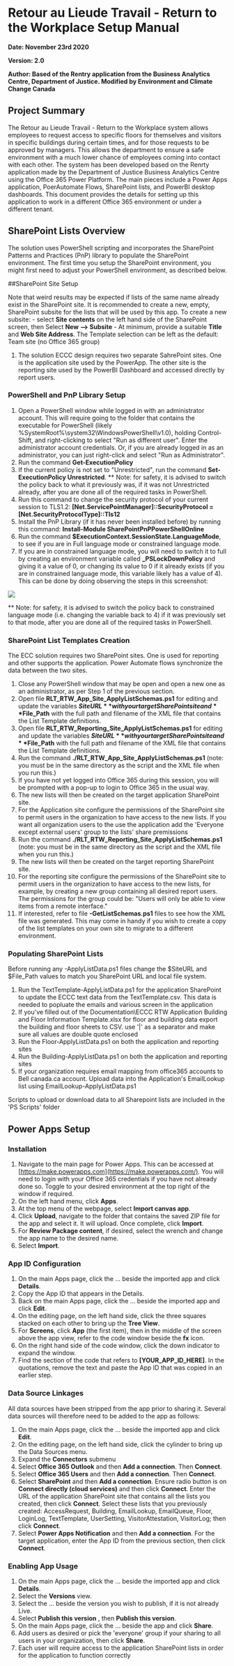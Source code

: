 # Retour au Lieude Travail - Return to the Workplace Setup Manual

**Date: November 23rd 2020**

**Version: 2.0**

**Author: Based of the Rentry application from the Business Analytics Centre, Department of Justice. Modified by Environment and Climate Change Canada**


## Project Summary

The Retour au Lieude Travail - Return to the Workplace system allows employees to request access to specific floors for themselves and visitors in specific buildings during certain times, and for those requests to be approved by managers. This allows the department to ensure a safe environment with a much lower chance of employees coming into contact with each other. The system has been developed based on the Renrty application made by the Department of Justice Business Analytics Centre using the Office 365 Power Platform. The main pieces include a Power Apps application, PoerAutomate Flows, SharePoint lists, and PowerBI desktop dashboards. This document provides the details for setting up this application to work in a different Office 365 environment or under a different tenant.

## SharePoint Lists Overview

The solution uses PowerShell scripting and incorporates the SharePoint Patterns and Practices (PnP) library to populate the SharePoint environment. The first time you setup the SharePoint environment, you might first need to adjust your PowerShell environment, as described below.

##SharePoint Site Setup

Note that weird results may be expected if lists of the same name already exist in the SharePoint site. It is recommended to create a new, empty, SharePoint subsite for the lists that will be used by this app. To create a new subsite:
    - select **Site contents** on the left hand side of the SharePoint screen, then Select **New --> Subsite**
    - At minimum, provide a suitable **Title** and **Web Site Address**. The Template selection can be left as the default: Team site (no Office 365 group)
	
1. The solution ECCC design requires two separate SahrePoint sites. One is the application site used by the PowerApp. The other site is the reporting site used by the PowerBI Dashboard and accessed directly by report users.

### PowerShell and PnP Library Setup

1. Open a PowerShell window while logged in with an administrator account. This will require going to the folder that contains the executable for PowerShell (likely %SystemRoot%\system32\WindowsPowerShell\v1.0\), holding Control-Shift, and right-clicking to select &quot;Run as different user&quot;. Enter the administrator account credentials. Or, if you are already logged in as an administrator, you can just right-click and select &quot;Run as Administrator&quot;.
2. Run the command **Get-ExecutionPolicy**
3. If the current policy is not set to &quot;Unrestricted&quot;, run the command **Set-ExecutionPolicy Unrestricted**. \*\* Note: for safety, it is advised to switch the policy back to what it previously was, if it was not Unrestricted already, after you are done all of the required tasks in PowerShell.
4. Run this command to change the security protocol of your current session to TLS1.2: **[Net.ServicePointManager]::SecurityProtocol = [Net.SecurityProtocolType]::Tls12**
5. Install the PnP Library (if it has never been installed before) by running this command: **Install-Module SharePointPnPPowerShellOnline**
6. Run the command **$ExecutionContext.SessionState.LanguageMode**, to see if you are in Full language mode or constrained language mode.
7. If you are in constrained language mode, you will need to switch it to full by creating an environment variable called **\_PSLockDownPolicy** and giving it a value of 0, or changing its value to 0 if it already exists (if you are in constrained language mode, this variable likely has a value of 4). This can be done by doing observing the steps in this screenshot:

![](images/EnvironmentVariables-en.png)

\*\* Note: for safety, it is advised to switch the policy back to constrained language mode (i.e. changing the variable back to 4) if it was previously set to that mode, after you are done all of the required tasks in PowerShell.

### SharePoint List Templates Creation
The ECC solution requires two SharePoint sites. One is used for reporting and other supports the application. Power Automate flows synchronize the data between the two sites.

1. Close any PowerShell window that may be open and open a new one as an administrator, as per Step 1 of the previous section.
2. Open file **RLT_RTW_App_Site_ApplyListSchemas.ps1** for editing and update the variables **$SiteURL** with your target SharePoint site and **$File_Path** with the full path and filename of the XML file that contains the List Template definitions.
3. Open file **RLT_RTW_Reporting_Site_ApplyListSchemas.ps1** for editing and update the variables **$SiteURL** with your target SharePoint site and **$File_Path** with the full path and filename of the XML file that contains the List Template definitions.
4. Run the command **./RLT_RTW_App_Site_ApplyListSchemas.ps1** (note: you must be in the same directory as the script and the XML file when you run this.)
5. If you have not yet logged into Office 365 during this session, you will be prompted with a pop-up to login to Office 365 in the usual way.
6. The new lists will then be created on the target application SharePoint site.
7. For the Application site configure the permissions of the SharePoint site to permit users in the organization to have access to the new lists. If you want all organization users to the use the application add the 'Everyone except external users' group to the lists' share premissions
8. Run the command **./RLT_RTW_Reporting_Site_ApplyListSchemas.ps1** (note: you must be in the same directory as the script and the XML file when you run this.)
9. The new lists will then be created on the target reporting SharePoint site.
10. For the reporting site configure the permissions of the SharePoint site to permit users in the organization to have access to the new lists, for example, by creating a new group containing all desired report users. The permissions for the group could be: &quot;Users will only be able to view items from a remote interface.&quot;
11. If interested, refer to file **-GetListSchemas.ps1** files to see how the XML file was generated. This may come in handy if you wish to create a copy of the list templates on your own site to migrate to a different environment.

### Populating SharePoint Lists

Before running any -ApplyListData.ps1 files change the $SiteURL and $File_Path values to match you SharePoint URL and local file system.


1. Run the TextTemplate-ApplyListData.ps1 for the application SharePoint to update the ECCC text data from the TextTemplate.csv. This data is needed to popluate the emails and various screen in the application
2. If you've filled out of the Documentation\ECCC RTW Application Building and Floor Information Template.xlsx for floor and building data export the building and floor sheets to CSV. use  '|' as a separator and make sure all values are double quote enclosed
3. Run the Floor-ApplyListData.ps1 on both the application and reporting sites
4. Run the Building-ApplyListData.ps1 on both the application and reporting sites
5. If your organization requires email mapping from office365 accounts to Bell canada.ca account. Upload data into the Application's EmailLookup list using EmailLookup-ApplyListData.ps1

Scripts to upload or download data to all Sharepoint lists are included in the 'PS Scripts\' folder


## Power Apps Setup

### Installation

1. Navigate to the main page for Power Apps. This can be accessed at [https://make.powerapps.com](https://make.powerapps.com/). You will need to login with your Office 365 credentials if you have not already done so. Toggle to your desired environment at the top right of the window if required.
2. On the left hand menu, click **Apps**.
3. At the top menu of the webpage, select **Import canvas app**.
4. Click **Upload**, navigate to the folder that contains the saved ZIP file for the app and select it. It will upload. Once complete, click **Import**.
5. For **Review Package content**, if desired, select the wrench and change the app name to the desired name.
6. Select **Import**.

### App ID Configuration

1. On the main Apps page, click the … beside the imported app and click **Details**.
2. Copy the App ID that appears in the Details.
3. Back on the main Apps page, click the … beside the imported app and click **Edit**.
4. On the editing page, on the left hand side, click the three squares stacked on each other to bring up the **Tree View**.
5. For **Screens**, click **App** (the first item), then in the middle of the screen above the app view, refer to the code window beside the **fx** icon.
6. On the right hand side of the code window, click the down indicator to expand the window.
7. Find the section of the code that refers to **[YOUR_APP_ID_HERE]**. In the quotations, remove the text and paste the App ID that was copied in an earlier step.

###

### Data Source Linkages

All data sources have been stripped from the app prior to sharing it. Several data sources will therefore need to be added to the app as follows:

1. On the main Apps page, click the … beside the imported app and click **Edit**.
2. On the editing page, on the left hand side, click the cylinder to bring up the Data Sources menu.
3. Expand the **Connectors** submenu
4. Select **Office 365 Outlook** and then **Add a connection**. Then **Connect**.
5. Select **Office 365 Users** and then **Add a connection**. Then **Connect**.
6. Select **SharePoint** and then **Add a connection**. Ensure radio button is on **Connect directly (cloud services)** and then click **Connect**. Enter the URL of the application SharePoint site that contains all the lists you created, then click **Connect**. Select these lists that you previously created: AccessRequest, Building, EmailLookup, EmailQueue, Floor, LoginLog, TextTemplate, UserSetting, VisitorAttestation, VisitorLog; then click **Connect**.
7. Select **Power Apps Notification** and then **Add a connection**. For the target application, enter the App ID from the previous section, then click **Connect**.

### Enabling App Usage

1. On the main Apps page, click the … beside the imported app and click **Details**.
2. Select the **Versions** view.
3. Select the … beside the version you wish to publish, if it is not already Live.
4. Select **Publish this version** , then **Publish this version**.
5. On the main Apps page, click the … beside the app and click **Share**.
6. Add users as desired or pick the 'everyone' group if your sharing to all users in your organization, then click **Share**.
7. Each user will require access to the application SharePoint lists in order for the application to function correctly
